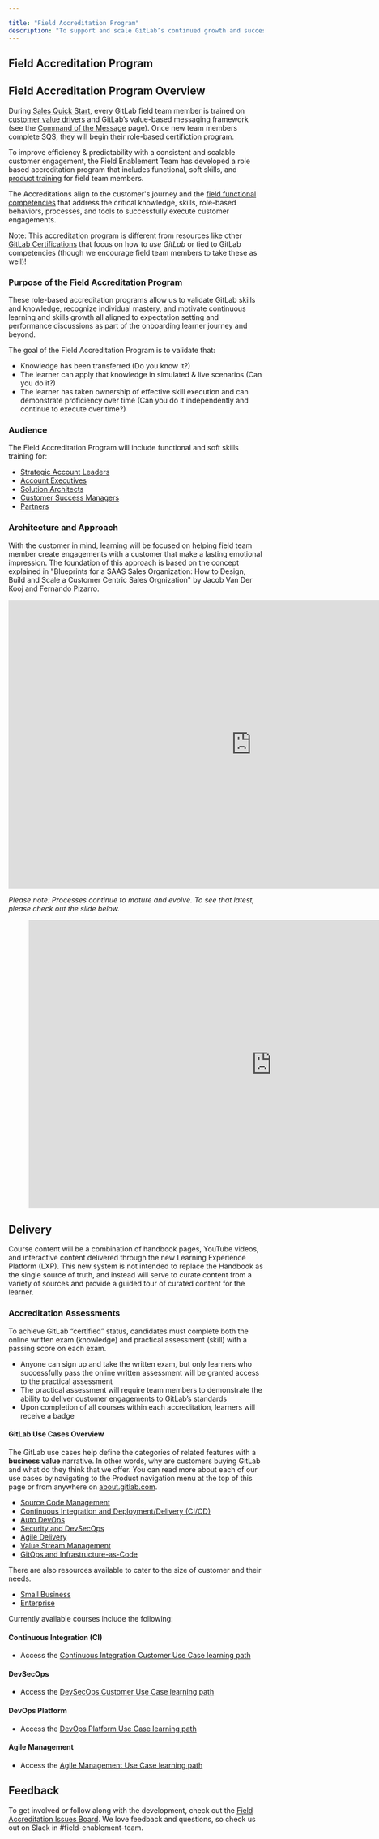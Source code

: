 ```yaml
---

title: "Field Accreditation Program"
description: "To support and scale GitLab’s continued growth and success, the Field Enablement Team has developed a role-based accreditation program that includes functional, soft skills, and technical training for field team members"
---
```


## Field Accreditation Program






## Field Accreditation Program Overview

During [Sales Quick Start](/handbook/sales/onboarding/), every GitLab field team member is trained on [customer value drivers](/handbook/sales/command-of-the-message/#customer-value-drivers) and GitLab’s value-based messaging framework (see the [Command of the Message](/handbook/sales/command-of-the-message/) page). Once new team members complete SQS, they will begin their role-based certifiction program.

To improve efficiency & predictability with a consistent and scalable customer engagement, the Field Enablement Team has developed a role based accreditation program that includes functional, soft skills, and [product training](/handbook/sales/training/product-certification/) for field team members.

The Accreditations align to the customer's journey and the [field functional competencies](/handbook/sales/training/field-functional-competencies/) that address the critical knowledge, skills, role-based behaviors, processes, and tools to successfully execute customer engagements.


Note: This accreditation program is different from resources like other [GitLab Certifications](https://about.gitlab.com/learn/certifications/public/) that focus on how to *use GitLab* or tied to GitLab competencies (though we encourage field team members to take these as well)!


### Purpose of the Field Accreditation Program

These role-based accreditation programs allow us to validate GitLab skills and knowledge, recognize individual mastery, and motivate continuous learning and skills growth all aligned to expectation setting and performance discussions as part of the onboarding learner journey and beyond.

The goal of the Field Accreditation Program is to validate that:
- Knowledge has been transferred (Do you know it?)
- The learner can apply that knowledge in simulated & live scenarios (Can you do it?)
- The learner has taken ownership of effective skill execution and can demonstrate proficiency over time (Can you do it independently and continue to execute over time?)

### Audience

The Field Accreditation Program will include functional and soft skills training for:
- [Strategic Account Leaders](/handbook/sales/training/field-certification/sal/)
- [Account Executives](/handbook/sales/commercial/enablement/required7/)
- [Solution Architects](/handbook/sales/training/field-certification/sa/)
- [Customer Success Managers](/handbook/sales/training/field-certification/csm/)
- [Partners](/handbook/resellers/training/)


### Architecture and Approach

With the customer in mind, learning will be focused on helping field team member create engagements with a customer that make a lasting emotional impression. The foundation of this approach is based on the concept explained in "Blueprints for a SAAS Sales Organization: How to Design, Build and Scale a Customer Centric Sales Orgnization" by Jacob Van Der Kooj and Fernando Pizarro.

<iframe src="https://docs.google.com/presentation/d/e/2PACX-1vR-T2H_KC9sJ5RwDLubKccE7ZdBJZGlfHPqTovGPD0qgQbR40u-G5loZsPMc4MVX4LjzLjBDH6XhEfZ/embed?start=false&loop=false&delayms=3000" frameborder="0" width="960" height="569" allowfullscreen="true" mozallowfullscreen="true" webkitallowfullscreen="true"></iframe>

**Please note:* Processes continue to mature and evolve. To see that latest, please check out the slide below.*

<figure class="video_container">
<iframe src="https://docs.google.com/presentation/d/e/2PACX-1vQNYu_4jB3j3i_fYukM3yMtcbhgbpKbivbaaiKnuih3X6pdn-oI9ic0k6TqtwP2qjqVAaC-HXIC0uD7/embed?start=false&loop=false&delayms=3000" frameborder="0" width="960" height="569" allowfullscreen="true" mozallowfullscreen="true" webkitallowfullscreen="true"></iframe>
</figure>

## Delivery

Course content will be a combination of handbook pages, YouTube videos, and interactive content delivered through the new Learning Experience Platform (LXP). This new system is not intended to replace the Handbook as the single source of truth, and instead will serve to curate content from a variety of sources and provide a guided tour of curated content for the learner.

### Accreditation Assessments

To achieve GitLab “certified” status, candidates must complete both the online written exam (knowledge) and practical assessment (skill) with a passing score on each exam.
- Anyone can sign up and take the written exam, but only learners who successfully pass the online written assessment will be granted access to the practical assessment
- The practical assessment will require team members to demonstrate the ability to deliver customer engagements to GitLab’s standards
- Upon completion of all courses within each accreditation, learners will receive a badge


#### GitLab Use Cases Overview

The GitLab use cases help define the categories of related features with a **business value** narrative. In other words, why are customers buying GitLab and what do they think that we offer. You can read more about each of our use cases by navigating to the Product navigation menu at the top of this page or from anywhere on [about.gitlab.com](https://about.gitlab.com/).

- [Source Code Management](https://about.gitlab.com/stages-devops-lifecycle/source-code-management/)
- [Continuous Integration and Deployment/Delivery (CI/CD)](https://about.gitlab.com/features/continuous-integration/)
- [Auto DevOps](https://about.gitlab.com/stages-devops-lifecycle/auto-devops/)
- [Security and DevSecOps](https://about.gitlab.com/solutions/dev-sec-ops/)
- [Agile Delivery](https://about.gitlab.com/solutions/agile-delivery/)
- [Value Stream Management](https://about.gitlab.com/solutions/value-stream-management/)
- [GitOps and Infrastructure-as-Code](https://about.gitlab.com/solutions/gitops/)

There are also resources available to cater to the size of customer and their needs.

- [Small Business](https://about.gitlab.com/small-business/)
- [Enterprise](https://about.gitlab.com/enterprise/)

Currently available courses include the following:

#### Continuous Integration (CI)

- Access the [Continuous Integration Customer Use Case learning path](https://gitlab.edcast.com/pathways/continuous-integration-customer-use-case)

#### DevSecOps

- Access the [DevSecOps Customer Use Case learning path](https://gitlab.edcast.com/pathways/devsecops-customer-use-case)

#### DevOps Platform

- Access the [DevOps Platform Use Case learning path](https://gitlab.edcast.com/pathways/devops-platform-customer-use-case)

#### Agile Management

- Access the [Agile Management Use Case learning path](https://gitlab.edcast.com/insights/agile-management)



## Feedback

To get involved or follow along with the development, check out the [Field Accreditation Issues Board](https://gitlab.com/groups/gitlab-com/-/boards/2714682?label_name[]=Field%20Learning%20Programs). We love feedback and questions, so check us out on Slack in #field-enablement-team.

